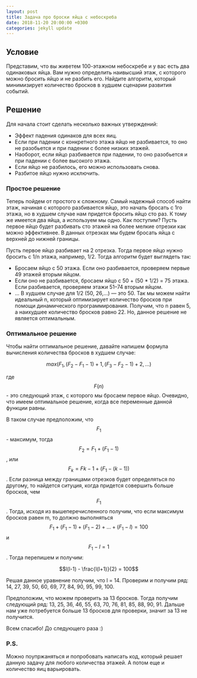 ```yaml
---
layout: post
title: Задача про броски яйца с небоскреба
date: 2018-11-20 20:00:00 +0300
categories: jekyll update
---
```


## Условие
Представим, что вы живетем 100-этажном небоскребе и у вас есть два одинаковых яйца. Вам нужно определить наивысший этаж, с которого можно бросить яйцо и не разбить его. Найдите алгоритм, который минимизирует количество бросков в худшем сценарии развития событий.

## Решение

Для начала стоит сделать несколько важных утверждений:
- Эффект падения одинаков для всех яиц.
- Если при падении с конкретного этажа яйцо не разбивается, то оно не разобьется и при падении с более низких этажей.
- Наоборот, если яйцо разбивается при падении, то оно разобьется и при падении с более высокого этажа.
- Если яйцо не разбилось, его можно использовать снова.
- Разбитое яйцо нужно исключить.

### Простое решение

Теперь пойдем от простого к сложному. Самый надежный способ найти этаж, начиная с которого разбивается яйцо, это начать бросать с 1го этажа, но в худшем случае нам придется бросить яйцо сто раз. К тому же имеется два яйца, а используем мы одно. Как поступим? Пусть первое яйцо будет разбивать сто этажей на более мелкие отрезки как можно эффективнее. В данных отрезках мы будем бросать яйца с верхней до нижней границы.

Пусть первое яйцо разбивает на 2 отрезка. Тогда первое яйцо нужно бросить с 1/n этажа, например, 1/2. Тогда алгоритм будет выглядеть так:
- Бросаем яйцо с 50 этажа. Если оно разбивается, проверяем первые 49 этажей вторым яйцом.
- Если оно не разбивается, бросаем яйцо с 50 + (50 * 1/2) = 75 этажа. Если разбивается, проверяем этажи 51–74 вторым яйцом.
- …
В худшем случае для 1/2 (50, 26,…) — это 50. Так мы можем найти идеальный n, который оптимизирует количество бросков при помощи динамического программирования. Получим, что n равен 5, а наихудшее количество бросков равно 22. Но, данное решение не является оптимальным.

### Оптимальное решение

Чтобы найти оптимальное решение, давайте напишем формула вычисления количества бросков в худшем случае:

$$max(F_{1},(F_{2}-F_{1}-1)+1,(F_{3}-F_{2}-1)+2,...)$$

где $$F(n)$$ - это следующий этаж, с которого мы бросаем первое яйцо. Очевидно, что имеем оптимальное решение, когда все переменные данной функции равны.

В таком случае предположим, что $$F_{1}$$ - максимум, тогда $$F_{2} = F_{1} + (F_{1} - 1)$$, или $$F_{k} = F{k-1} + (F_{1} - (k - 1))$$. Если разница между границами отрезков будет определяться по другому, то найдется ситуция, когда придется совершить больше бросков, чем $$F_{1}$$. Тогда, исходя из вышеперечисленного получим, что если максимум бросков равен m, то должно выполняться $$F_{1} + (F_{1} - 1) + (F_{1} - 2) + ... + (F_{1} - l) = 100$$ и $$F_{1} - l = 1$$. Тогда перепишем и получим:

$$l(l-1) - \frac{l(l+1)}{2} = 100$$

Решая данное уравнение получим, что l = 14. Проверим и получим ряд: 14, 27, 39, 50, 60, 69, 77, 84, 90, 95, 99, 100.

Предположим, что можем проверить за 13 бросков. Тогда получим следующий ряд: 13, 25, 36, 46, 55, 63, 70, 76, 81, 85, 88, 90, 91. Дальше нам уже потребуется больше 13 бросков для проверки, значит за 13 не получится.

Всем спасибо! До следующего раза :)

### P.S. 
Можно поупржаняться и попробовать написать код, который решает данную задачу для любого количества этажей. А потом еще и количество яиц варьировать.

